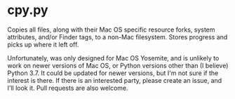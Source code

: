 # cpy.py

Copies all files, along with their Mac OS specific resource forks, system attributes, and/or Finder tags, to a non-Mac filesystem.
Stores progress and picks up where it left off.

Unfortunately, was only designed for Mac OS Yosemite, and is unlikely to work on newer versions of Mac OS, or Python versions other than (I believe) Python 3.7.
It could be updated for newer versions, but I'm not sure if the interest is there. If there is an interested party, please create an issue, and I'll
look it. Pull requests are also welcome.
